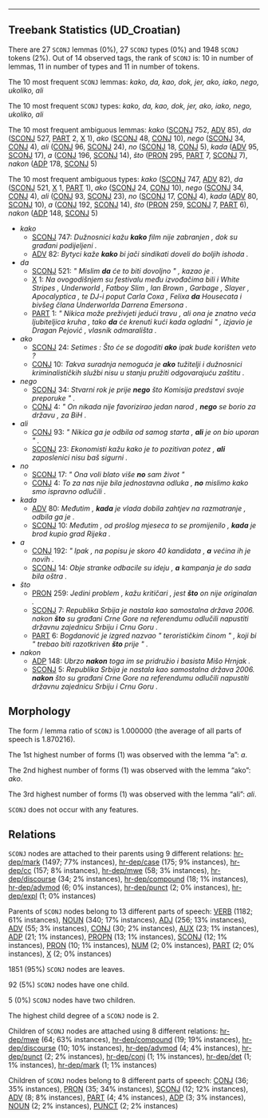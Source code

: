 

--------------------------------------------------------------------------------

## Treebank Statistics (UD_Croatian)

There are 27 `SCONJ` lemmas (0%), 27 `SCONJ` types (0%) and 1948 `SCONJ` tokens (2%).
Out of 14 observed tags, the rank of `SCONJ` is: 10 in number of lemmas, 11 in number of types and 11 in number of tokens.

The 10 most frequent `SCONJ` lemmas: <em>kako, da, kao, dok, jer, ako, iako, nego, ukoliko, ali</em>

The 10 most frequent `SCONJ` types:  <em>kako, da, kao, dok, jer, ako, iako, nego, ukoliko, ali</em>

The 10 most frequent ambiguous lemmas: <em>kako</em> ([SCONJ]() 752, [ADV]() 85), <em>da</em> ([SCONJ]() 527, [PART]() 2, [X]() 1), <em>ako</em> ([SCONJ]() 48, [CONJ]() 10), <em>nego</em> ([SCONJ]() 34, [CONJ]() 4), <em>ali</em> ([CONJ]() 96, [SCONJ]() 24), <em>no</em> ([SCONJ]() 18, [CONJ]() 5), <em>kada</em> ([ADV]() 95, [SCONJ]() 17), <em>a</em> ([CONJ]() 196, [SCONJ]() 14), <em>što</em> ([PRON]() 295, [PART]() 7, [SCONJ]() 7), <em>nakon</em> ([ADP]() 178, [SCONJ]() 5)

The 10 most frequent ambiguous types:  <em>kako</em> ([SCONJ]() 747, [ADV]() 82), <em>da</em> ([SCONJ]() 521, [X]() 1, [PART]() 1), <em>ako</em> ([SCONJ]() 24, [CONJ]() 10), <em>nego</em> ([SCONJ]() 34, [CONJ]() 4), <em>ali</em> ([CONJ]() 93, [SCONJ]() 23), <em>no</em> ([SCONJ]() 17, [CONJ]() 4), <em>kada</em> ([ADV]() 80, [SCONJ]() 10), <em>a</em> ([CONJ]() 192, [SCONJ]() 14), <em>što</em> ([PRON]() 259, [SCONJ]() 7, [PART]() 6), <em>nakon</em> ([ADP]() 148, [SCONJ]() 5)


* <em>kako</em>
  * [SCONJ]() 747: <em>Dužnosnici kažu <b>kako</b> film nije zabranjen , dok su građani podijeljeni .</em>
  * [ADV]() 82: <em>Bytyci kaže <b>kako</b> bi jači sindikati doveli do boljih ishoda .</em>
* <em>da</em>
  * [SCONJ]() 521: <em>" Mislim <b>da</b> će to biti dovoljno " , kazao je .</em>
  * [X]() 1: <em>Na ovogodišnjem su festivalu među izvođačima bili i White Stripes , Underworld , Fatboy Slim , Ian Brown , Garbage , Slayer , Apocalyptica , te DJ-i poput Carla Coxa , Felixa <b>da</b> Housecata i bivšeg člana Underworlda Darrena Emersona .</em>
  * [PART]() 1: <em>" Nikica može preživjeti jedući travu , ali ona je znatno veća ljubiteljica kruha , tako <b>da</b> će krenuti kući kada ogladni " , izjavio je Dragan Pejović , vlasnik odmarališta .</em>
* <em>ako</em>
  * [SCONJ]() 24: <em>Setimes : Što će se dogoditi <b>ako</b> ipak bude korišten veto ?</em>
  * [CONJ]() 10: <em>Takva suradnja nemoguća je <b>ako</b> tužitelji i dužnosnici kriminalističkih službi nisu u stanju pružiti odgovarajuću zaštitu .</em>
* <em>nego</em>
  * [SCONJ]() 34: <em>Stvarni rok je prije <b>nego</b> što Komisija predstavi svoje preporuke " .</em>
  * [CONJ]() 4: <em>" On nikada nije favorizirao jedan narod , <b>nego</b> se borio za državu , za BiH .</em>
* <em>ali</em>
  * [CONJ]() 93: <em>" Nikica ga je odbila od samog starta , <b>ali</b> je on bio uporan " .</em>
  * [SCONJ]() 23: <em>Ekonomisti kažu kako je to pozitivan potez , <b>ali</b> zaposlenici nisu baš sigurni .</em>
* <em>no</em>
  * [SCONJ]() 17: <em>" Ona voli blato više <b>no</b> sam život "</em>
  * [CONJ]() 4: <em>To za nas nije bila jednostavna odluka , <b>no</b> mislimo kako smo ispravno odlučili .</em>
* <em>kada</em>
  * [ADV]() 80: <em>Međutim , <b>kada</b> je vlada dobila zahtjev na razmatranje , odbila ga je .</em>
  * [SCONJ]() 10: <em>Međutim , od prošlog mjeseca to se promijenilo , <b>kada</b> je brod kupio grad Rijeka .</em>
* <em>a</em>
  * [CONJ]() 192: <em>" Ipak , na popisu je skoro 40 kandidata , <b>a</b> većina ih je novih .</em>
  * [SCONJ]() 14: <em>Obje stranke odbacile su ideju , <b>a</b> kampanja je do sada bila oštra .</em>
* <em>što</em>
  * [PRON]() 259: <em>Jedini problem , kažu kritičari , jest <b>što</b> on nije originalan .</em>
  * [SCONJ]() 7: <em>Republika Srbija je nastala kao samostalna država 2006. nakon <b>što</b> su građani Crne Gore na referendumu odlučili napustiti državnu zajednicu Srbiju i Crnu Goru .</em>
  * [PART]() 6: <em>Bogdanović je izgred nazvao " terorističkim činom " , koji bi " trebao biti razotkriven <b>što</b> prije " .</em>
* <em>nakon</em>
  * [ADP]() 148: <em>Ubrzo <b>nakon</b> toga im se pridružio i basista Mišo Hrnjak .</em>
  * [SCONJ]() 5: <em>Republika Srbija je nastala kao samostalna država 2006. <b>nakon</b> što su građani Crne Gore na referendumu odlučili napustiti državnu zajednicu Srbiju i Crnu Goru .</em>

## Morphology

The form / lemma ratio of `SCONJ` is 1.000000 (the average of all parts of speech is 1.870216).

The 1st highest number of forms (1) was observed with the lemma “a”: <em>a</em>.

The 2nd highest number of forms (1) was observed with the lemma “ako”: <em>ako</em>.

The 3rd highest number of forms (1) was observed with the lemma “ali”: <em>ali</em>.

`SCONJ` does not occur with any features.


## Relations

`SCONJ` nodes are attached to their parents using 9 different relations: [hr-dep/mark]() (1497; 77% instances), [hr-dep/case]() (175; 9% instances), [hr-dep/cc]() (157; 8% instances), [hr-dep/mwe]() (58; 3% instances), [hr-dep/discourse]() (34; 2% instances), [hr-dep/compound]() (18; 1% instances), [hr-dep/advmod]() (6; 0% instances), [hr-dep/punct]() (2; 0% instances), [hr-dep/expl]() (1; 0% instances)

Parents of `SCONJ` nodes belong to 13 different parts of speech: [VERB]() (1182; 61% instances), [NOUN]() (340; 17% instances), [ADJ]() (256; 13% instances), [ADV]() (55; 3% instances), [CONJ]() (30; 2% instances), [AUX]() (23; 1% instances), [ADP]() (21; 1% instances), [PROPN]() (13; 1% instances), [SCONJ]() (12; 1% instances), [PRON]() (10; 1% instances), [NUM]() (2; 0% instances), [PART]() (2; 0% instances), [X]() (2; 0% instances)

1851 (95%) `SCONJ` nodes are leaves.

92 (5%) `SCONJ` nodes have one child.

5 (0%) `SCONJ` nodes have two children.

The highest child degree of a `SCONJ` node is 2.

Children of `SCONJ` nodes are attached using 8 different relations: [hr-dep/mwe]() (64; 63% instances), [hr-dep/compound]() (19; 19% instances), [hr-dep/discourse]() (10; 10% instances), [hr-dep/advmod]() (4; 4% instances), [hr-dep/punct]() (2; 2% instances), [hr-dep/conj]() (1; 1% instances), [hr-dep/det]() (1; 1% instances), [hr-dep/mark]() (1; 1% instances)

Children of `SCONJ` nodes belong to 8 different parts of speech: [CONJ]() (36; 35% instances), [PRON]() (35; 34% instances), [SCONJ]() (12; 12% instances), [ADV]() (8; 8% instances), [PART]() (4; 4% instances), [ADP]() (3; 3% instances), [NOUN]() (2; 2% instances), [PUNCT]() (2; 2% instances)

